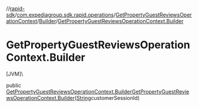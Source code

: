 //[rapid-sdk](../../../../index.md)/[com.expediagroup.sdk.rapid.operations](../../index.md)/[GetPropertyGuestReviewsOperationContext](../index.md)/[Builder](index.md)/[GetPropertyGuestReviewsOperationContext.Builder](-get-property-guest-reviews-operation-context.-builder.md)

# GetPropertyGuestReviewsOperationContext.Builder

[JVM]\

public [GetPropertyGuestReviewsOperationContext.Builder](index.md)[GetPropertyGuestReviewsOperationContext.Builder](-get-property-guest-reviews-operation-context.-builder.md)([String](https://docs.oracle.com/javase/8/docs/api/java/lang/String.html)customerSessionId)
